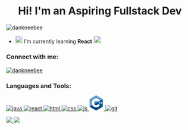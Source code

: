 
<h1 align="center">Hi! I'm an Aspiring Fullstack Dev</h1>
<p align="left"> <img src="https://komarev.com/ghpvc/?username=dankneebee&label=Profile%20views&color=66023c&style=flat&count_private=true" alt="dankneebee" /> </p>

-  <img src="https://cdn.jsdelivr.net/gh/devicons/devicon/icons/react/react-original.svg" width="20" height="20">  I’m currently learning **React** <img src="https://cdn.jsdelivr.net/gh/devicons/devicon/icons/react/react-original.svg" width="20" height="20"> 

<h3 align="left">Connect with me:</h3>
<p align="left">
<a href="https://www.linkedin.com/in/daniela-k-georgieva/" target="blank"><img align="center" src="https://raw.githubusercontent.com/rahuldkjain/github-profile-readme-generator/master/src/images/icons/Social/linked-in-alt.svg" alt="dankneebee" height="30" width="40" /></a>
</p>

<h3 align="left">Languages and Tools:</h3>
<p align="left">  <a href="https://www.java.com/en/" target="_blank"> <img src="https://cdn.jsdelivr.net/gh/devicons/devicon/icons/java/java-original.svg" alt="java" width="40" height="40"/> </a> <a href="https://react.dev" target="_blank"> <img src="https://cdn.jsdelivr.net/gh/devicons/devicon/icons/react/react-original.svg" alt="react" width="40" height="40"/> </a> <a href="https://www.w3schools.com/html/" target="_blank"> <img src="https://cdn.jsdelivr.net/gh/devicons/devicon/icons/html5/html5-original.svg" alt="html" width="40" height="40"/> </a> <a href="https://www.w3schools.com/css/" target="_blank"> <img src="https://cdn.jsdelivr.net/gh/devicons/devicon/icons/css3/css3-original.svg" alt="css" width="40" height="40"/> </a> <a href="https://www.javascript.com" target="_blank"> <img src="https://cdn.jsdelivr.net/gh/devicons/devicon/icons/javascript/javascript-original.svg" alt="js" width="40" height="40"/> </a>
<a href="https://www.w3schools.com/cpp/" target="_blank"> <img src="https://raw.githubusercontent.com/devicons/devicon/master/icons/cplusplus/cplusplus-original.svg" alt="cplusplus" width="40" height="40"/> </a> 
<a href="https://git-scm.com" target="_blank"> 
 <img src="https://www.vectorlogo.zone/logos/git-scm/git-scm-icon.svg" alt="git" width="40" height="40"/> </a> <a href="https://golang.org" target="_blank"> </p>

<img src="https://github-readme-stats.vercel.app/api?username=dankneebee&theme=material-palenight&show_icons=true&hide_border=true&count_private=true">
<img src="https://github-readme-stats.vercel.app/api/top-langs/?username=dankneebee&theme=material-palenight&show_icons=true&hide_border=true&layout=compact" height="215">
